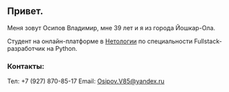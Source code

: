 ## Привет.

Меня зовут Осипов Владимир, мне 39 лет и я из города Йошкар-Ола.

Студент на онлайн-платформе в [Нетологии](https://netology.ru)
по специальности Fullstack-разработчик на Python.

### Контакты:
Тел: +7 (927) 870-85-17
Email: Osipov.V85@yandex.ru
